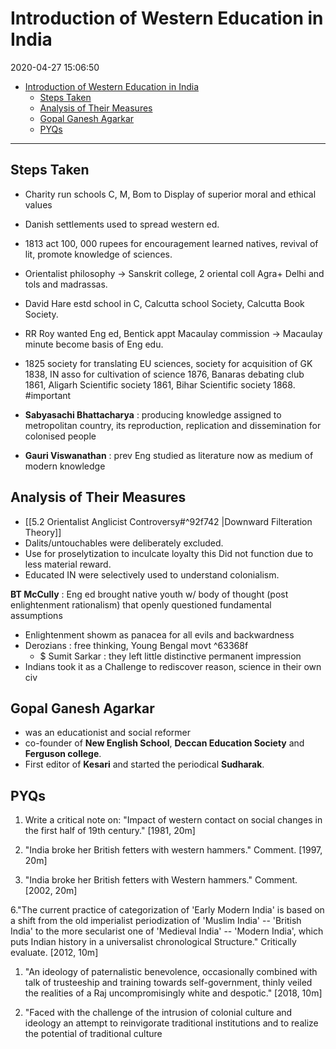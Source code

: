 # Introduction of Western Education in India

2020-04-27 15:06:50

- [Introduction of Western Education in India](#introduction-of-western-education-in-india)
  - [Steps Taken](#steps-taken)
  - [Analysis of Their Measures](#analysis-of-their-measures)
  - [Gopal Ganesh Agarkar](#gopal-ganesh-agarkar)
  - [PYQs](#pyqs)

---

## Steps Taken

- Charity run schools C, M, Bom to Display of superior moral and ethical values
- Danish settlements used to spread western ed.
- 1813 act 100, 000 rupees for encouragement learned natives, revival of lit, promote knowledge of sciences.
- Orientalist philosophy -> Sanskrit college, 2 oriental coll Agra+ Delhi and tols and madrassas.
- David Hare estd school in C, Calcutta school Society, Calcutta Book Society.
- RR Roy wanted Eng ed, Bentick appt Macaulay commission -> Macaulay minute become basis of Eng edu.
- 1825 society for translating EU sciences, society for acquisition of GK 1838, IN asso for cultivation of science 1876, Banaras debating club 1861, Aligarh Scientific society 1861, Bihar Scientific society 1868. #important

-   **Sabyasachi Bhattacharya** : producing knowledge assigned to metropolitan country, its reproduction, replication and dissemination for colonised people

-   **Gauri Viswanathan** : prev Eng studied as literature now as medium of modern knowledge


## Analysis of Their Measures

- [[5.2 Orientalist Anglicist Controversy#^92f742 |Downward Filteration Theory]]
- Dalits/untouchables were deliberately excluded.
- Use for proselytization to inculcate loyalty this Did not function due to less material reward.
- Educated IN were selectively used to understand colonialism.

 **BT McCully** : Eng ed brought native youth w/ body of thought  (post enlightenment rationalism) that openly questioned fundamental assumptions


- Enlightenment showm as panacea for all evils and backwardness
- Derozians : free thinking, Young Bengal movt ^63368f
  - $ Sumit Sarkar : they left little distinctive permanent impression
- Indians took it as a Challenge to rediscover reason, science in their own civ

## Gopal Ganesh Agarkar

- was an educationist and social reformer
- co-founder of **New English School**, **Deccan Education Society** and **Ferguson college**.
- First editor of **Kesari** and started the periodical **Sudharak**.

## PYQs

1. Write a critical note on: "Impact of western contact on social changes in the first half of 19th century." [1981, 20m]

2. "India broke her British fetters with western hammers." Comment. [1997, 20m]
3. "India broke her British fetters with Western hammers." Comment. [2002, 20m]

6."The current practice of categorization of 'Early Modern India' is based on a shift from the old imperialist periodization of 'Muslim India' -- 'British India' to the more secularist one of 'Medieval India' -- 'Modern India', which puts Indian history in a universalist chronological Structure." Critically evaluate. [2012, 10m]


1. "An ideology of paternalistic benevolence, occasionally combined with talk of trusteeship and training towards self-government, thinly veiled the realities of a Raj uncompromisingly white and despotic." [2018, 10m]

2. "Faced with the challenge of the intrusion of colonial culture and ideology an attempt to
reinvigorate traditional institutions and to realize the potential of traditional culture
